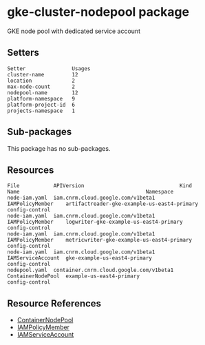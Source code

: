 # gke-cluster-nodepool package

GKE node pool with dedicated service account

## Setters

```
Setter               Usages
cluster-name         12
location             2
max-node-count       2
nodepool-name        12
platform-namespace   9
platform-project-id  6
projects-namespace   1
```

## Sub-packages

This package has no sub-packages.

## Resources

```
File           APIVersion                               Kind               Name                                         Namespace
node-iam.yaml  iam.cnrm.cloud.google.com/v1beta1        IAMPolicyMember    artifactreader-gke-example-us-east4-primary  config-control
node-iam.yaml  iam.cnrm.cloud.google.com/v1beta1        IAMPolicyMember    logwriter-gke-example-us-east4-primary       config-control
node-iam.yaml  iam.cnrm.cloud.google.com/v1beta1        IAMPolicyMember    metricwriter-gke-example-us-east4-primary    config-control
node-iam.yaml  iam.cnrm.cloud.google.com/v1beta1        IAMServiceAccount  gke-example-us-east4-primary                 config-control
nodepool.yaml  container.cnrm.cloud.google.com/v1beta1  ContainerNodePool  example-us-east4-primary                     config-control
```

## Resource References

- [ContainerNodePool](https://cloud.google.com/config-connector/docs/reference/resource-docs/container/containernodepool)
- [IAMPolicyMember](https://cloud.google.com/config-connector/docs/reference/resource-docs/iam/iampolicymember)
- [IAMServiceAccount](https://cloud.google.com/config-connector/docs/reference/resource-docs/iam/iamserviceaccount)


